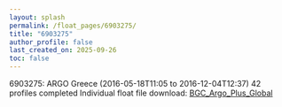 ```yaml
---
layout: splash
permalink: /float_pages/6903275/
title: "6903275"
author_profile: false
last_created_on: 2025-09-26
toc: false
---
```

 
6903275: ARGO Greece (2016-05-18T11:05 to 2016-12-04T12:37)
42 profiles completed
Individual float file download: [BGC_Argo_Plus_Global](https://ftp.soest.hawaii.edu/bgc_argo_plus/Individual_Floats/outliers_removed/6903275_Sprof_processed.nc)
